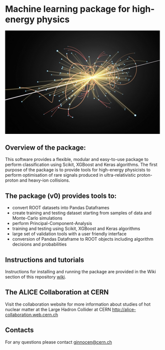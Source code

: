 # Machine learning package for high-energy physics

![LHC Particle](figures/LHCparticle.jpg)

## Overview of the package:
This software provides a flexible, modular and easy-to-use package to perform classification using Scikit, XGBoost and Keras algorithms. The first purpose of the package is to provide tools for high-energy physicists to perform optimisation of rare signals produced in ultra-relativistic proton-proton and heavy-ion collisions. 

## The package (v0) provides tools to:
- convert ROOT datasets into Pandas Dataframes
- create training and testing dataset starting from samples of data and Monte-Carlo simulations
- perform Principal-Component-Analysis
- training and testing using Scikit, XGBoost and Keras algorithms
- large set of validation tools with a user friendly interface
- conversion of Pandas Dataframe to ROOT objects including algorithm decisions and probabilities

## Instructions and tutorials
Instructions for installing and running the package are provided in the Wiki section of this repository [wiki](https://github.com/ginnocen/MachineLearningHEP/wiki).

## The ALICE Collaboration at CERN
Visit the collaboration website for more information about studies of hot nuclear matter at the Large Hadron Collider at CERN
http://alice-collaboration.web.cern.ch

## Contacts
For any questions please contact <ginnocen@cern.ch>
